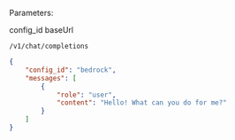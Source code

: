 Parameters:

config_id
baseUrl

```
/v1/chat/completions
```

```json
{
    "config_id": "bedrock",
    "messages": [
        {
            "role": "user",
            "content": "Hello! What can you do for me?"
        }
    ]
}
```
